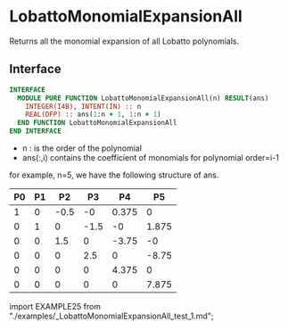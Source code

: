 # LobattoMonomialExpansionAll

<!-- markdownlint-disable MD041 MD013 MD033 MD012 -->

Returns all the monomial expansion of all Lobatto polynomials.

## Interface

<Tabs>
<TabItem value="interface" label="܀ Interface" default>

```fortran
INTERFACE
  MODULE PURE FUNCTION LobattoMonomialExpansionAll(n) RESULT(ans)
    INTEGER(I4B), INTENT(IN) :: n
    REAL(DFP) :: ans(1:n + 1, 1:n + 1)
  END FUNCTION LobattoMonomialExpansionAll
END INTERFACE
```

- n : is the order of the polynomial
- ans(:,i) contains the coefficient of monomials for polynomial order=i-1

for example, n=5, we have the following structure of ans.

| P0 | P1 | P2   | P3   | P4    | P5    |
| -- | -- | ---- | ---- | ----- | ----- |
| 1  | 0  | -0.5 | -0   | 0.375 | 0     |
| 0  | 1  | 0    | -1.5 | -0    | 1.875 |
| 0  | 0  | 1.5  | 0    | -3.75 | -0    |
| 0  | 0  | 0    | 2.5  | 0     | -8.75 |
| 0  | 0  | 0    | 0    | 4.375 | 0     |
| 0  | 0  | 0    | 0    | 0     | 7.875 |

</TabItem>

<TabItem value="example" label="️܀ See example">

import EXAMPLE25 from "./examples/_LobattoMonomialExpansionAll_test_1.md";

<EXAMPLE25 />

</TabItem>

<TabItem value="close" label="↢ ">

</TabItem>
</Tabs>

